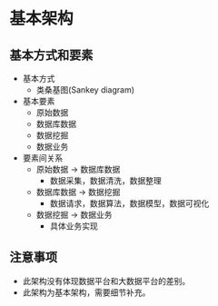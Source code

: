 # 基本架构
## 基本方式和要素
- 基本方式
	- 类桑基图(Sankey diagram)
- 基本要素
	- 原始数据
	- 数据库数据
	- 数据挖掘
	- 数据业务
- 要素间关系
	- 原始数据 -> 数据库数据
		- 数据采集，数据清洗，数据整理
	- 数据库数据 -> 数据挖掘
		- 数据请求，数据算法，数据模型，数据可视化
	- 数据挖掘 -> 数据业务
		- 具体业务实现

## 注意事项
- 此架构没有体现数据平台和大数据平台的差别。
- 此架构为基本架构，需要细节补充。